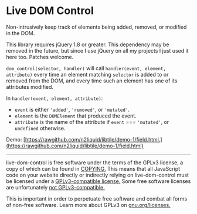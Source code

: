 Live DOM Control
================

Non-intrusively keep track of elements being added, removed, or modified in the DOM.

This library requires jQuery 1.8 or greater. This dependency may be removed in the future, but since I use jQuery on all my projects I just used it here too. Patches welcome.

`dom_control(selector, handler)` will call `handler(event, element, attribute)` every time an element matching `selector` is added to or removed from the DOM, and every time such an element has one of its attributes modified.

In `handler(event, element, attribute)`:

* `event` is either `'added'`, `'removed'`, or `'mutated'`.
* `element` is the `DOMElement` that produced the event.
* `attribute` is the name of the attribute if `event` === `'mutated'`, or `undefined` otherwise.

Demo: [https://rawgithub.com/n2liquid/libtile/demo-1/field.html.](https://rawgithub.com/n2liquid/libtile/demo-1/field.html)

---

live-dom-control is free software under the terms of the GPLv3 license, a copy of which can be found in [COPYING.](COPYING) This means that all JavaScript code on your website directly or indirectly relying on live-dom-control must be licensed under a [GPLv3-compatible license.](https://www.gnu.org/licenses/license-list.html#GPLCompatibleLicenses) Some free software licenses are unfortunately [not GPLv3-compatible.](https://www.gnu.org/licenses/license-list.html#GPLIncompatibleLicenses)

This is important in order to perpetuate free software and combat all forms of non-free software. Learn more about GPLv3 on [gnu.org/licenses.](https://www.gnu.org/licenses/quick-guide-gplv3.html)
